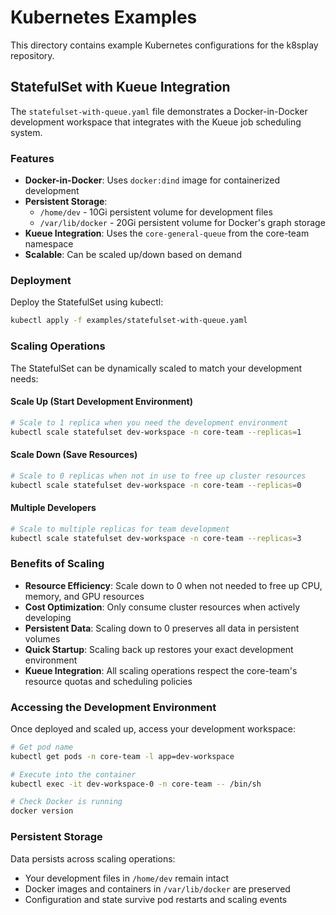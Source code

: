 # Kubernetes Examples

This directory contains example Kubernetes configurations for the k8splay repository.

## StatefulSet with Kueue Integration

The `statefulset-with-queue.yaml` file demonstrates a Docker-in-Docker development workspace that integrates with the Kueue job scheduling system.

### Features

- **Docker-in-Docker**: Uses `docker:dind` image for containerized development
- **Persistent Storage**: 
  - `/home/dev` - 10Gi persistent volume for development files
  - `/var/lib/docker` - 20Gi persistent volume for Docker's graph storage
- **Kueue Integration**: Uses the `core-general-queue` from the core-team namespace
- **Scalable**: Can be scaled up/down based on demand

### Deployment

Deploy the StatefulSet using kubectl:

```bash
kubectl apply -f examples/statefulset-with-queue.yaml
```

### Scaling Operations

The StatefulSet can be dynamically scaled to match your development needs:

#### Scale Up (Start Development Environment)
```bash
# Scale to 1 replica when you need the development environment
kubectl scale statefulset dev-workspace -n core-team --replicas=1
```

#### Scale Down (Save Resources)
```bash
# Scale to 0 replicas when not in use to free up cluster resources
kubectl scale statefulset dev-workspace -n core-team --replicas=0
```

#### Multiple Developers
```bash
# Scale to multiple replicas for team development
kubectl scale statefulset dev-workspace -n core-team --replicas=3
```

### Benefits of Scaling

- **Resource Efficiency**: Scale down to 0 when not needed to free up CPU, memory, and GPU resources
- **Cost Optimization**: Only consume cluster resources when actively developing
- **Persistent Data**: Scaling down to 0 preserves all data in persistent volumes
- **Quick Startup**: Scaling back up restores your exact development environment
- **Kueue Integration**: All scaling operations respect the core-team's resource quotas and scheduling policies

### Accessing the Development Environment

Once deployed and scaled up, access your development workspace:

```bash
# Get pod name
kubectl get pods -n core-team -l app=dev-workspace

# Execute into the container
kubectl exec -it dev-workspace-0 -n core-team -- /bin/sh

# Check Docker is running
docker version
```

### Persistent Storage

Data persists across scaling operations:
- Your development files in `/home/dev` remain intact
- Docker images and containers in `/var/lib/docker` are preserved
- Configuration and state survive pod restarts and scaling events